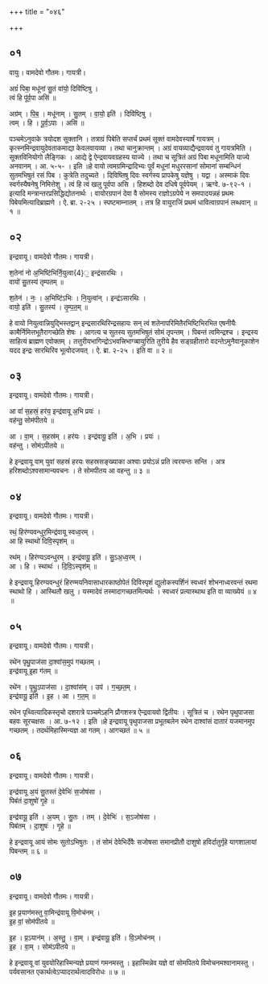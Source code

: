 +++
title = "०४६"

+++


## ०१
वायुः। वामदेवो गौतमः। गायत्री।

अग्रं॑ पिबा॒ मधू॑नां सु॒तं वा॑यो॒ दिवि॑ष्टिषु ।  
त्वं हि पू॑र्व॒पा असि॑ ॥

अग्र॑म् । पि॒ब॒ । मधू॑नाम् । सु॒तम् । वा॒यो॒ इति॑ । दिवि॑ष्टिषु ।  
त्वम् । हि । पू॒र्व॒ऽपाः । असि॑ ॥

पञ्चमेऽनुवाके त्रयोदश सूक्तानि । तत्राग्रं पिबेति सप्तर्चं प्रथमं सूक्तं वामदेवस्यार्षं गायत्रम् । कृत्स्नमिन्द्रवायुदेवताकमाद्या केवलवायव्या । तथा चानुक्रान्तम् । अग्रं वायव्याद्यैन्द्रवायवं तु गायत्रमिति । सूक्तविनियोगो लैङ्गिकः । आद्ये द्वे ऐन्द्रवायवग्रहस्य याज्ये । तथा च सूत्रितं अग्रं पिबा मधूनामिति याज्ये अनवानम् । आ. ५-५- । इति ॥हे वायो त्वमग्रमिन्द्रादिभ्यः पूर्वं मधूनां मधुररसानां सोमानां सम्बन्धिनं सुतमभिषुतं रसं पिब । कुत्रेति तदुच्यते । दिविष्तिषु दिवः स्वर्गस्य प्रापकेषु यज्ञेषु । यद्वा । अस्माकं दिवः स्वर्गस्यैषनेषु निमित्तेशु । त्वं हि त्वं खलु पूर्वपा असि । हिशब्दो देव दधिषे पूर्वपेयम् । ऋग्वे. ७-९२-१ । इत्यादि मन्त्रान्तरप्रसिद्धिद्योतनार्थः । वायोरग्रपानं देवा वै सोमस्य राज्ञोऽग्रपेये न समपादयन्नहं प्रथमः पिबेयमित्यादिब्राह्मणे । ऐ. ब्रा. २-२५ । स्पष्टमाम्नातम् । तत्र हि वायुराजिं प्रथमं धावित्वाग्रपानं लब्धवान् ॥ १ ॥

## ०२
इन्द्रवायू। वामदेवो गौतमः। गायत्री।

श॒तेना॑ नो अ॒भिष्टि॑भिर्नि॒युत्वा{4}॒ इन्द्र॑सारथिः ।  
वायो॑ सु॒तस्य॑ तृम्पतम् ॥

श॒तेन॑ । नः॒ । अ॒भिष्टि॑ऽभिः । नि॒युत्वा॑न् । इन्द्र॑ऽसारथिः ।  
वायो॒ इति॑ । सु॒तस्य॑ । तृ॒म्प॒त॒म् ॥

हे वायो नियुत्वान्नियुद्भिस्तद्वान् इन्द्रसारथिरिन्द्रसहायः सन् त्वं शतेनापरिमितैरभिष्टिभिरभित एषनीयैः कामैर्निमित्तभूतैरागच्छेति शेषः । आगत्य च सुतस्य सुतमभिषुतं सोमं तृपन्तम् । पिबन्तं त्वमिन्द्रश्च । इन्द्रस्य साहित्यं ब्राह्मण एवोक्तम् । तत्तुरीयभागिन्द्रोऽभवत्त्रिभाग्व्बायुरिति तुरीये हैव सङ्ग्रहीतारो वदन्तेऽमुनैवानूकाशेन यदद इन्द्रः सारथिरिव भूत्वोदजयत् । ऐ. ब्रा. २-२५ । इति वा ॥ २ ॥

## ०३
इन्द्रवायू। वामदेवो गौतमः। गायत्री।

आ वां॑ स॒हस्रं॒ हर॑य॒ इन्द्र॑वायू अ॒भि प्रयः॑ ।  
वह॑न्तु॒ सोम॑पीतये ॥

आ । वा॒म् । स॒हस्र॑म् । हर॑यः । इन्द्र॑वायू॒ इति॑ । अ॒भि । प्रयः॑ ।  
वह॑न्तु । सोम॑ऽपीतये ॥

हे इन्द्रवायू वाम् युवां सहस्रं हरयः सहस्रसङ्ख्याका अश्वाः प्रयोऽन्नं प्रति त्वरयन्तः सन्ति । अत्र हरिशब्दोऽश्वसामान्यवचनः । ते सोमपीतय आ वहन्तु ॥ ३ ॥

## ०४
इन्द्रवायू। वामदेवो गौतमः। गायत्री।

रथं॒ हिर॑ण्यवन्धुर॒मिन्द्र॑वायू स्वध्व॒रम् ।  
आ हि स्थाथो॑ दिवि॒स्पृश॑म् ॥

रथ॑म् । हिर॑ण्यऽवन्धुरम् । इन्द्र॑वायू॒ इति॑ । सु॒ऽअ॒ध्व॒रम् ।  
आ । हि । स्थाथः॑ । दि॒वि॒ऽस्पृश॑म् ॥

हे इन्द्रवायू हिरण्यवन्धुरं हिरण्मयनिवासाधारकाष्ठोपेतं दिविस्पृशं द्युलोकस्पर्शिनं स्वध्वरं शोभनाध्वरवन्तं रथमा स्थाथो हि । आस्थितौ खलु । यस्मादेवं तस्मादागच्छतमित्यर्थः । स्वध्वरं प्रत्यास्थाथ इति वा व्याख्येयं ॥ ४ ॥

## ०५
इन्द्रवायू। वामदेवो गौतमः। गायत्री।

रथे॑न पृथु॒पाज॑सा दा॒श्वांस॒मुप॑ गच्छतम् ।  
इन्द्र॑वायू इ॒हा ग॑तम् ॥

रथे॑न । पृ॒थु॒ऽपाज॑सा । दा॒श्वांस॑म् । उप॑ । ग॒च्छ॒त॒म् ।  
इन्द्र॑वायू॒ इति॑ । इ॒ह । आ । ग॒त॒म् ॥

रथेन पृथ्वित्यादिकस्तृचो दशरात्रे पञ्चमेऽहनि प्रौगशस्त्र ऐन्द्रवायवो द्वितीयः । सूत्रितं च । रथेन पृथुपाजसा बहवः सूरचक्षसः । आ. ७-१२ । इति ॥हे इन्द्रवायू पृथुपाजसा प्रभूतबलेन रथेन दाश्वांसं दातारं यजमानमुप गच्छतम् । तदर्थमिहास्मिन्यज्ञ आ गतम् । आगच्छतं ॥ ५ ॥

## ०६
इन्द्रवायू। वामदेवो गौतमः। गायत्री।

इन्द्र॑वायू अ॒यं सु॒तस्तं दे॒वेभिः॑ स॒जोष॑सा ।  
पिब॑तं दा॒शुषो॑ गृ॒हे ॥

इन्द्र॑वायू॒ इति॑ । अ॒यम् । सु॒तः । तम् । दे॒वेभिः॑ । स॒ऽजोष॑सा ।  
पिब॑तम् । दा॒शुषः॑ । गृ॒हे ॥

हे इन्द्रवायू आयं सोमः सुतोऽभिषुतः । तं सोमं देवेभिर्देवैः सजोषसा समानप्रीतौ दाशुषो हविर्दातुर्गृहे यागशालायां पिबन्तम् ॥ ६ ॥

## ०७
इन्द्रवायू। वामदेवो गौतमः। गायत्री।

इ॒ह प्र॒याण॑मस्तु वा॒मिन्द्र॑वायू वि॒मोच॑नम् ।  
इ॒ह वां॒ सोम॑पीतये ॥

इ॒ह । प्र॒ऽयान॑म् । अ॒स्तु॒ । वा॒म् । इन्द्र॑वायू॒ इति॑ । वि॒ऽमोच॑नम् ।  
इ॒ह । वा॒म् । सोम॑ऽपीतये ॥

हे इन्द्रवायू वां युवयोरिहास्मिन्यज्ञे प्रयाणं गमनमस्तु । इहास्मिन्नेव यज्ञे वां सोमपितये विमोचनमश्वानामस्तु । पर्यवसानत एकार्थत्वेऽप्यादरार्थत्वादविरोधः ॥ ७ ॥
